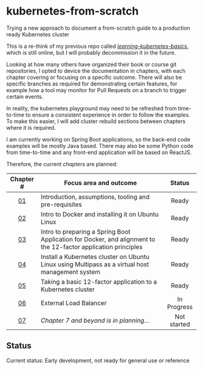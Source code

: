 # kubernetes-from-scratch

Trying a new approach to document a from-scratch guide to a production ready Kubernetes cluster

This is a re-think of my previous repo called [_learning-kubernetes-basics_](https://github.com/nicc777/learning-kubernetes-basics), which is still online, but I will probably decommission it in the future.

Looking at how many others have organized their book or course git repositories, I opted to device the documentation in chapters, with each chapter covering or focusing on a specific outcome. There will also be specific branches as required for demonstrating certain features, for example how a tool may monitor for Pull Requests on a branch to trigger certain events. 

In reality, the kubernetes playground may need to be refreshed from time-to-time to ensure a consistent experience in order to follow the examples. To make this easier, I will add cluster rebuild sections between chapters where it is required.

I am currently working on Spring Boot applications, so the back-end code examples will be mostly Java based. There may also be some Python code from time-to-time and any front-end application will be based on ReactJS. 

Therefore, the current _chapters_ are planned:

| Chapter #                    | Focus area and outcome                                                                                         | Status      |
|:----------------------------:|----------------------------------------------------------------------------------------------------------------|:-----------:|
| [01](./chapter_01/README.md) | Introduction, assumptions, tooling and pre-requisites                                                          | Ready       |
| [02](./chapter_02/README.md) | Intro to Docker and installing it on Ubuntu Linux                                                              | Ready       |
| [03](./chapter_03/README.md) | Intro to preparing a Spring Boot Application for Docker, and alignment to the 12-factor application principles | Ready       |
| [04](./chapter_04/README.md) | Install a Kubernetes cluster on Ubuntu Linux using Multipass as a virtual host management system               | Ready       |
| [05](./chapter_05/README.md) | Taking a basic 12-factor application to a Kubernetes cluster                                                   | Ready       |
| [06](./chapter_06/README.md) | External Load Balancer                                                                                         | In Progress |
| [07](./chapter_07/README.md) | _Chapter 7 and beyond is in planning..._                                                                       | Not started |

## Status

Current status: Early development, not ready for general use or reference
